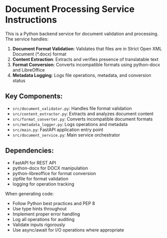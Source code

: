 <!-- Use this file to provide workspace-specific custom instructions to Copilot. For more details, visit https://code.visualstudio.com/docs/copilot/copilot-customization#_use-a-githubcopilotinstructionsmd-file -->

# Document Processing Service Instructions

This is a Python backend service for document validation and processing. The service handles:

1. **Document Format Validation**: Validates that files are in Strict Open XML Document (*.docx) format
2. **Content Extraction**: Extracts and verifies presence of translatable text
3. **Format Conversion**: Converts incompatible formats using python-docx and LibreOffice
4. **Metadata Logging**: Logs file operations, metadata, and conversion status

## Key Components:
- `src/document_validator.py`: Handles file format validation
- `src/content_extractor.py`: Extracts and analyzes document content
- `src/format_converter.py`: Converts incompatible document formats
- `src/metadata_logger.py`: Logs operations and metadata
- `src/main.py`: FastAPI application entry point
- `src/document_service.py`: Main service orchestrator

## Dependencies:
- FastAPI for REST API
- python-docx for DOCX manipulation
- python-libreoffice for format conversion
- zipfile for format validation
- logging for operation tracking

When generating code:
- Follow Python best practices and PEP 8
- Use type hints throughout
- Implement proper error handling
- Log all operations for auditing
- Validate inputs rigorously
- Use async/await for I/O operations where appropriate
